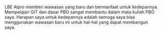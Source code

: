 LBE Alpro memberi wawasan yang baru dan bermanfaat untuk kedepannya. Mempelajari GIT dan dasar PBO sangat membantu dalam mata kuliah PBO saya. 
Harapan saya untuk kedepannya adalah semoga saya bisa menggunakan wawasan baru ini untuk hal-hal yang dapat membangun saya.
